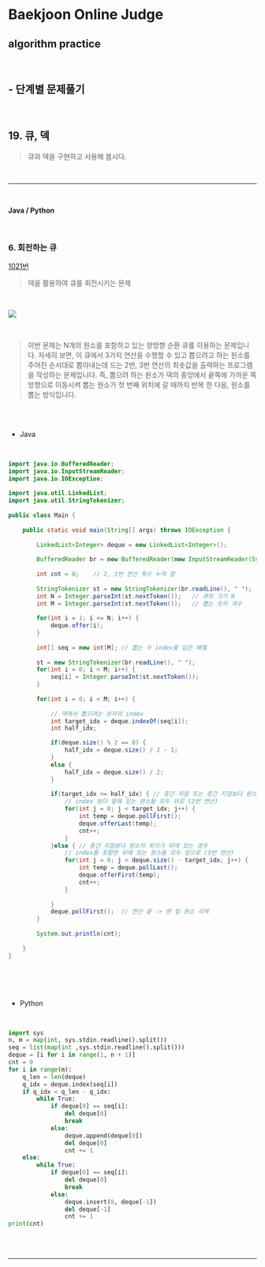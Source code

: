 # Baekjoon Online Judge

## algorithm practice
<br>

## - 단계별 문제풀기
<br>

## 19. 큐, 덱

> 큐와 덱을 구현하고 사용해 봅시다.

<br>

---

<br>

**Java / Python**

<br>

### 6. 회전하는 큐
[1021번](https://www.acmicpc.net/problem/1021) 
> 덱을 활용하여 큐를 회전시키는 문제

<br>

![](https://images.velog.io/images/jini_eun/post/ef2a621b-b4a8-477d-952e-b6ca5aaeebe3/image.png)

<br>

> 이번 문제는 N개의 원소를 포함하고 있는 양방향 순환 큐를 이용하는 문제입니다. 자세히 보면, 이 큐에서 3가지 연산을 수행할 수 있고 뽑으려고 하는 원소를 주어진 순서대로 뽑아내는데 드는 2번, 3번 연산의 최솟값을 출력하는 프로그램을 작성하는 문제입니다. 즉, 뽑으려 하는 원소가 덱의 중앙에서 끝쪽에 가까운 쪽 방향으로 이동시켜 뽑는 원소가 첫 번째 위치에 갈 때까지 반복
한 다음, 원소를 뽑는 방식입니다.

 

<br><br>

- Java

<br>

```java
import java.io.BufferedReader;
import java.io.InputStreamReader;
import java.io.IOException;
 
import java.util.LinkedList;
import java.util.StringTokenizer;
 
public class Main {
 
	public static void main(String[] args) throws IOException {
        
		LinkedList<Integer> deque = new LinkedList<Integer>();		
        
		BufferedReader br = new BufferedReader(new InputStreamReader(System.in));
		
		int cnt = 0;	// 2, 3번 연산 횟수 누적 합
		
		StringTokenizer st = new StringTokenizer(br.readLine(), " ");
		int N = Integer.parseInt(st.nextToken());	// 큐의 크기 N
		int M = Integer.parseInt(st.nextToken());	// 뽑는 숫자 개수
		
		for(int i = 1; i <= N; i++) {
			deque.offer(i);
		}
		
		int[] seq = new int[M];	// 뽑는 수 index를 담은 배열
		
		st = new StringTokenizer(br.readLine(), " ");
		for(int i = 0; i < M; i++) {
			seq[i] = Integer.parseInt(st.nextToken());
		}
		
		for(int i = 0; i < M; i++) {
						
			// 덱에서 뽑으려는 숫자의 index
			int target_idx = deque.indexOf(seq[i]);
			int half_idx;

			if(deque.size() % 2 == 0) {
				half_idx = deque.size() / 2 - 1;
			}
			else {
				half_idx = deque.size() / 2;
			}
						
			if(target_idx <= half_idx) { // 중간 지점 또는 중간 지점보다 원소의 위치가 앞에 있을 경우
				// index 보다 앞에 있는 원소들 모두 뒤로 (2번 연산)
				for(int j = 0; j < target_idx; j++) {
					int temp = deque.pollFirst();
					deque.offerLast(temp);
					cnt++;
				}
			}else {	// 중간 지점보다 원소의 위치가 뒤에 있는 경우 
				// index를 포함한 뒤에 있는 원소들 모두 앞으로 (3번 연산)
				for(int j = 0; j < deque.size() - target_idx; j++) {
					int temp = deque.pollLast();
					deque.offerFirst(temp);
					cnt++;
				}
			
			}
			deque.pollFirst();	// 연산 끝 -> 맨 앞 원소 삭제
		}
		
		System.out.println(cnt);
		
	}
}
```


<br><br><br>

- Python 

<br>

```python
import sys
n, m = map(int, sys.stdin.readline().split())
seq = list(map(int ,sys.stdin.readline().split()))
deque = [i for i in range(1, n + 1)]
cnt = 0
for i in range(m):
    q_len = len(deque)
    q_idx = deque.index(seq[i])
    if q_idx < q_len - q_idx:
        while True:
            if deque[0] == seq[i]:
                del deque[0]
                break
            else:
                deque.append(deque[0])
                del deque[0]
                cnt += 1
    else:
        while True:
            if deque[0] == seq[i]:
                del deque[0]
                break
            else:
                deque.insert(0, deque[-1])
                del deque[-1]
                cnt += 1
print(cnt)
```

<br><br>

---

<br>

